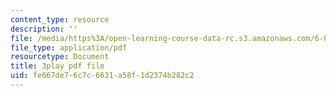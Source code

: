 ```yaml
---
content_type: resource
description: ''
file: /media/https%3A/open-learning-course-data-rc.s3.amazonaws.com/6-006-introduction-to-algorithms-spring-2020/fe667de76c7c6631a58f1d2374b282c2_wEKFGdo4Sck.pdf
file_type: application/pdf
resourcetype: Document
title: 3play pdf file
uid: fe667de7-6c7c-6631-a58f-1d2374b282c2
---
```

